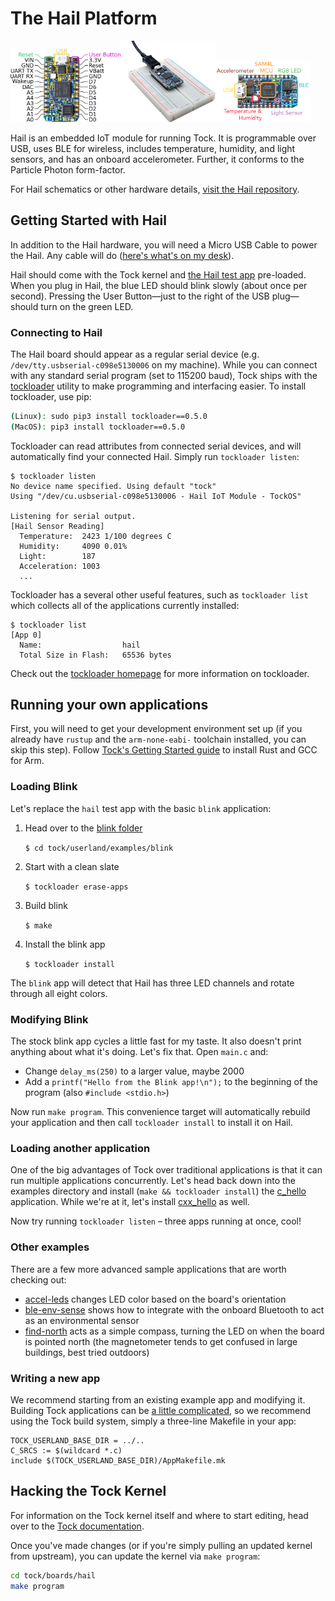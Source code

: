 The Hail Platform
=================

<img src="media/hail-lab11llc_pinout_and_guide.png" width="35%"><img src="media/hail_breadboard_1000x859.jpg" width="30%"><img src="media/hail_reva_noheaders_labeled.png" width="30%">

Hail is an embedded IoT module for running Tock.
It is programmable over USB, uses BLE for wireless, includes
temperature, humidity, and light sensors, and has an onboard accelerometer.
Further, it conforms to the Particle Photon form-factor.

For Hail schematics or other hardware details,
[visit the Hail repository](https://github.com/lab11/hail).

Getting Started with Hail
-------------------------

In addition to the Hail hardware, you will need a Micro USB Cable to power the
Hail. Any cable will do ([here's what's on my desk](https://www.amazon.com/StarTech-com-Inch-Micro-USB-Cable/dp/B003YKX6WM/)).

Hail should come with the Tock kernel and [the Hail test app](../../userland/examples/tests/hail/)
pre-loaded. When you plug in Hail, the blue LED should blink slowly (about once
per second). Pressing the User Button&mdash;just to the right of the USB
plug&mdash;should turn on the green LED.


### Connecting to Hail

The Hail board should appear as a regular serial device (e.g.
`/dev/tty.usbserial-c098e5130006` on my machine). While you can connect with
any standard serial program (set to 115200 baud), Tock ships with the
[tockloader][tockloader] utility to make programming and interfacing easier. To
install tockloader, use pip:

```bash
(Linux): sudo pip3 install tockloader==0.5.0
(MacOS): pip3 install tockloader==0.5.0
```

Tockloader can read attributes from connected serial devices, and will
automatically find your connected Hail. Simply run `tockloader listen`:

    $ tockloader listen
    No device name specified. Using default "tock"
    Using "/dev/cu.usbserial-c098e5130006 - Hail IoT Module - TockOS"

    Listening for serial output.
    [Hail Sensor Reading]
      Temperature:  2423 1/100 degrees C
      Humidity:     4090 0.01%
      Light:        187
      Acceleration: 1003
      ...


Tockloader has a several other useful features, such as `tockloader list` which
collects all of the applications currently installed:

    $ tockloader list
    [App 0]
      Name:                  hail
      Total Size in Flash:   65536 bytes

Check out the [tockloader homepage][tockloader] for more information on tockloader.


Running your own applications
-----------------------------

First, you will need to get your development environment set up (if you already
have `rustup` and the `arm-none-eabi-` toolchain installed, you can skip this
step).  Follow [Tock's Getting Started guide](../../doc/Getting_Started.md) to
install Rust and GCC for Arm.

### Loading Blink

Let's replace the `hail` test app with the basic `blink` application:

1. Head over to the [blink folder](../../userland/examples/blink/)

    `$ cd tock/userland/examples/blink`

2. Start with a clean slate

    `$ tockloader erase-apps`

3. Build blink

    `$ make`

4. Install the blink app

    `$ tockloader install`

The `blink` app will detect that Hail has three LED channels and rotate through
all eight colors.


### Modifying Blink

The stock blink app cycles a little fast for my taste. It also doesn't print
anything about what it's doing. Let's fix that. Open `main.c` and:

  * Change `delay_ms(250)` to a larger value, maybe 2000
  * Add a `printf("Hello from the Blink app!\n");` to the beginning of the
    program (also `#include <stdio.h>`)

Now run `make program`. This convenience target will automatically rebuild your
application and then call `tockloader install` to install it on Hail.


### Loading another application

One of the big advantages of Tock over traditional applications is that it can
run multiple applications concurrently. Let's head back down into the examples
directory and install (`make && tockloader install`) the
[c_hello](../../userland/examples/c_hello) application. While we're at it,
let's install [cxx_hello](../../userland/examples/cxx_hello) as well.

Now try running `tockloader listen` &ndash; three apps running at once, cool!


### Other examples

There are a few more advanced sample applications that are worth checking out:

  * [accel-leds](../../userland/examples/accel-leds) changes LED color based on
    the board's orientation
  * [ble-env-sense](../../userland/examples/ble-env-sense) shows how to
    integrate with the onboard Bluetooth to act as an environmental sensor
  * [find-north](../../userland/examples/find-north) acts as a simple compass,
    turning the LED on when the board is pointed north (the magnetometer tends
    to get confused in large buildings, best tried outdoors)


### Writing a new app

We recommend starting from an existing example app and modifying it. Building
Tock applications can be [a little complicated](../../doc/Compilation.md#compiling-a-process),
so we recommend using the Tock build system, simply a three-line Makefile in
your app:

    TOCK_USERLAND_BASE_DIR = ../..
    C_SRCS := $(wildcard *.c)
    include $(TOCK_USERLAND_BASE_DIR)/AppMakefile.mk


Hacking the Tock Kernel
-----------------------

For information on the Tock kernel itself and where to start editing, head over
to the [Tock documentation](../../doc).

Once you've made changes (or if you're simply pulling an updated kernel from
upstream), you can update the kernel via `make program`:

```bash
cd tock/boards/hail
make program
```



[tockloader]: https://github.com/helena-project/tockloader
